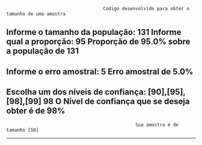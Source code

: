                                        Código desenvolvido para obter o tamanho de uma amostra 

Informe o tamanho da população:
131
Informe qual a proporção: 95
Proporção de 95.0% sobre a população de 131
------------------------------------------------------------------------
Informe o erro amostral: 5
Erro amostral de 5.0%
------------------------------------------------------------------------
Escolha um dos níveis de confiança: [90],[95],[98],[99]
98
O Nível de confiança que se deseja obter é de 98%
------------------------------------------------------------------------
                                                    Sua amostra é de tamanho [58]
------------------------------------------------------------------------
